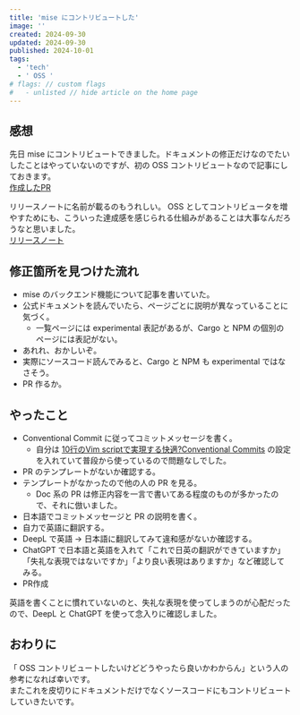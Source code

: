 ```yaml
---
title: 'mise にコントリビュートした'
image: ''
created: 2024-09-30
updated: 2024-09-30
published: 2024-10-01
tags:
  - 'tech'
  - ' OSS '
# flags: // custom flags
#   - unlisted // hide article on the home page
---
```


## 感想  

先日 mise にコントリビュートできました。ドキュメントの修正だけなのでたいしたことはやっていないのですが、初の OSS コントリビュートなので記事にしておきます。  
[作成したPR](https://github.com/jdx/mise/pull/2669)  

リリースノートに名前が載るのもうれしい。 OSS としてコントリビュータを増やすためにも、こういった達成感を感じられる仕組みがあることは大事なんだろうなと思いました。  
[リリースノート](https://github.com/jdx/mise/pull/2666)  

## 修正箇所を見つけた流れ  

- mise のバックエンド機能について記事を書いていた。  
- 公式ドキュメントを読んでいたら、ページごとに説明が異なっていることに気づく。  
  - 一覧ページには experimental 表記があるが、Cargo と NPM の個別のページには表記がない。  
- あれれ、おかしいぞ。  
- 実際にソースコード読んでみると、Cargo と NPM も experimental ではなさそう。  
- PR 作るか。  

## やったこと  

- Conventional Commit に従ってコミットメッセージを書く。  
  - 自分は [10行のVim scriptで実現する快適?Conventional Commits](https://zenn.dev/uochan/articles/2021-12-08-vim-conventional-commits) の設定を入れていて普段から使っているので問題なしでした。  
- PR のテンプレートがないか確認する。  
- テンプレートがなかったので他の人の PR を見る。  
  - Doc 系の PR は修正内容を一言で書いてある程度のものが多かったので、それに倣いました。  
- 日本語でコミットメッセージと PR の説明を書く。  
- 自力で英語に翻訳する。  
- DeepL で英語 -> 日本語に翻訳してみて違和感がないか確認する。  
- ChatGPT で日本語と英語を入れて「これで日英の翻訳ができていますか」「失礼な表現ではないですか」「より良い表現はありますか」など確認してみる。  
- PR作成  

英語を書くことに慣れていないのと、失礼な表現を使ってしまうのが心配だったので、DeepL と ChatGPT を使って念入りに確認しました。  

## おわりに  

「 OSS コントリビュートしたいけどどうやったら良いかわからん」という人の参考になれば幸いです。  
またこれを皮切りにドキュメントだけでなくソースコードにもコントリビュートしていきたいです。  
